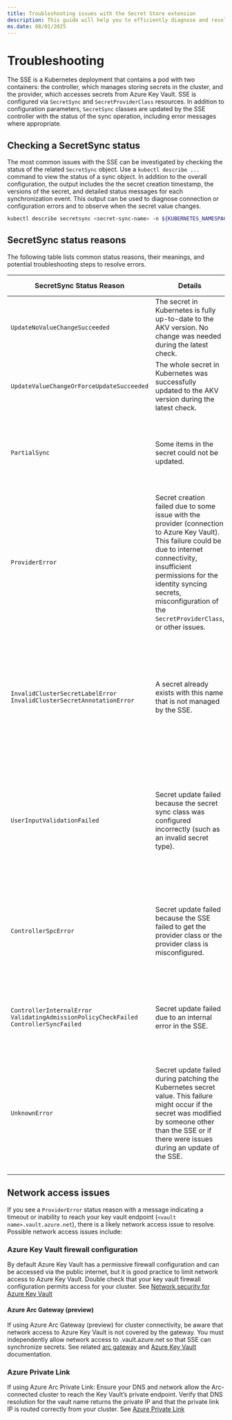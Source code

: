 ```yaml
---
title: Troubleshooting issues with the Secret Store extension
description: This guide will help you to efficiently diagnose and resolve issues with the Azure Key Vault Secret Store extension.
ms.date: 08/01/2025
---
```


# Troubleshooting
The SSE is a Kubernetes deployment that contains a pod with two containers: the controller, which manages storing secrets in the cluster, and the provider, which accesses secrets from Azure Key Vault. SSE is configured via `SecretSync` and `SecretProviderClass` resources. In addition to configuration parameters, `SecretSync` classes are updated by the SSE controller with the status of the sync operation, including error messages where appropriate.

## Checking a SecretSync status

The most common issues with the SSE can be investigated by checking the status of the related `SecretSync` object. Use a `kubectl describe ...` command to view the status of a sync object. In addition to the overall configuration, the output includes the the secret creation timestamp, the versions of the secret, and detailed status messages for each synchronization event. This output can be used to diagnose connection or configuration errors and to observe when the secret value changes.

```bash
kubectl describe secretsync <secret-sync-name> -n ${KUBERNETES_NAMESPACE}
```

## SecretSync status reasons

The following table lists common status reasons, their meanings, and potential troubleshooting steps to resolve errors.

| SecretSync Status Reason     | Details      | Steps to fix/investigate further    |
|------------|--------------|-------------------------------------|
| `UpdateNoValueChangeSucceeded` | The secret in Kubernetes is fully up-to-date to the AKV version. No change was needed during the latest check. | n/a |
| `UpdateValueChangeOrForceUpdateSucceeded` | The whole secret in Kubernetes was successfully updated to the AKV version during the latest check. | n/a |
| `PartialSync` | Some items in the secret could not be updated. | Investigate further by looking at the `status.conditions.message` field of the `SecretSync` object. This field will contain a stringified json summary of the success or failure for each item in the secret. |
| `ProviderError` | Secret creation failed due to some issue with the provider (connection to Azure Key Vault). This failure could be due to internet connectivity, insufficient permissions for the identity syncing secrets, misconfiguration of the `SecretProviderClass`, or other issues. | Investigate first as with `PartialSync`, next look at the logs of the provider using the following commands: <br>```kubectl get pods -n azure-secret-store``` <br>```kubectl logs <secret-sync-controller-pod-name> -n azure-secret-store --container='provider-azure-installer'``` |
| `InvalidClusterSecretLabelError`<br>`InvalidClusterSecretAnnotationError` | A secret already exists with this name that is not managed by the SSE. | Remove the secret to allow the SSE to recreate the secret: ```kubectl delete secret <secret-name>``` <br>To force the SSE to recreate the secret faster than the configured rotation poll interval, delete the `SecretSync` object (```kubectl delete secretsync <secret-name>```) and reapply the secret sync class (```kubectl apply -f <path_to_secret_sync>```). |
| `UserInputValidationFailed` | Secret update failed because the secret sync class was configured incorrectly (such as an invalid secret type). | Review the secret sync class definition and correct any errors. Then, delete the `SecretSync` object (```kubectl delete secretsync <secret-name>```), delete the secret sync class (```kubectl delete -f <path_to_secret_sync>```), and reapply the secret sync class (```kubectl apply -f <path_to_secret_sync>```). |
| `ControllerSpcError` | Secret update failed because the SSE failed to get the provider class or the provider class is misconfigured. | Review the provider class and correct any errors. Then, delete the `SecretSync` object (```kubectl delete secretsync <secret-name>```), delete the provider class (```kubectl delete -f <path_to_provider>```), and reapply the provider class (```kubectl apply -f <path_to_provider>```). |
| `ControllerInternalError`<br>`ValidatingAdmissionPolicyCheckFailed`<br>`ControllerSyncFailed`  | Secret update failed due to an internal error in the SSE. | Check the SSE logs or the events for more information: <br>```kubectl get pods -n azure-secret-store``` <br>```kubectl logs <secret-sync-controller-pod-name> -n azure-secret-store --container='manager'``` |
| `UnknownError`| Secret update failed during patching the Kubernetes secret value. This failure might occur if the secret was modified by someone other than the SSE or if there were issues during an update of the SSE. | Try deleting the secret and `SecretSync` object, then let the SSE recreate the secret by reapplying the `SecretSync` object: <br>```kubectl delete secret <secret-name>``` <br>```kubectl delete secretsync <secret-name>```  <br>```kubectl apply -f <path_to_secret_sync>```<br>If this does not help, follow the steps to inspect the logs as with a  `ControllerInternalError`. |

## Network access issues

If you see a `ProviderError` status reason with a message indicating a timeout or inability to reach your key vault endpoint (`<vault name>.vault.azure.net`), there is a likely network access issue to resolve. Possible network access issues include:

### Azure Key Vault firewall configuration
By default Azure Key Vault has a permissive firewall configuration and can be accessed via the public internet, but it is good practice to limit network access to Azure Key Vault. Double check that your key vault firewall configuration permits access for your cluster. See [Network security for Azure Key Vault](https://learn.microsoft.com/azure/key-vault/general/network-security)

#### Azure Arc Gateway (preview)
If using Azure Arc Gateway (preview) for cluster connectivity, be aware that network access to Azure Key Vault is not covered by the gateway. You must independently allow network access to <vault-name>.vault.azure.net so that SSE can synchronize secrets. See related [arc gateway](https://learn.microsoft.com/azure/azure-arc/kubernetes/arc-gateway-simplify-networking) and [Azure Key Vault](https://learn.microsoft.com/azure/key-vault/general/access-behind-firewall) documentation.

### Azure Private Link
If using Azure Arc Private Link: Ensure your DNS and network allow the Arc-connected cluster to reach the Key Vault’s private endpoint. Verify that DNS resolution for the vault name returns the private IP and that the private link IP is routed correctly from your cluster. See [Azure Private Link](https://learn.microsoft.com/azure/key-vault/general/private-link-diagnostics)
